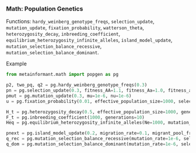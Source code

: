 ### Math: Population Genetics

Functions: `hardy_weinberg_genotype_freqs`, `selection_update`, `mutation_update`, `fixation_probability`, `watterson_theta`, `heterozygosity_decay`, `inbreeding_coefficient`, `equilibrium_heterozygosity_infinite_alleles`, `island_model_update`, `mutation_selection_balance_recessive`, `mutation_selection_balance_dominant`.

Example

```python
from metainformant.math import popgen as pg

p2, two_pq, q2 = pg.hardy_weinberg_genotype_freqs(0.3)
pn = pg.selection_update(0.3, fitness_AA=1.1, fitness_Aa=1.0, fitness_aa=0.9)
pmut = pg.mutation_update(0.3, mu=1e-6, nu=1e-6)
u = pg.fixation_probability(0.01, effective_population_size=1000, selection_coefficient=0.001)

H_t = pg.heterozygosity_decay(0.5, effective_population_size=1000, generations=10)
F_t = pg.inbreeding_coefficient(1000, generations=10)
Heq = pg.equilibrium_heterozygosity_infinite_alleles(Ne=1000, mutation_rate=1e-5)

pnext = pg.island_model_update(0.2, migration_rate=0.1, migrant_pool_frequency=0.8)
q_rec = pg.mutation_selection_balance_recessive(mutation_rate=1e-6, selection_coefficient=1e-2)
q_dom = pg.mutation_selection_balance_dominant(mutation_rate=1e-6, selection_coefficient=1e-2)
```

